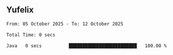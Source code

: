## Yufelix

<!--START_SECTION:waka-->

```txt
From: 05 October 2025 - To: 12 October 2025

Total Time: 0 secs

Java   0 secs          █████████████████████████   100.00 %
```

<!--END_SECTION:waka-->

